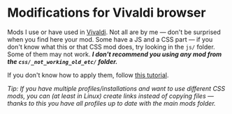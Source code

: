 # Modifications for Vivaldi browser

Mods I use or have used in [Vivaldi](https://vivaldi.com/). Not all are by me — don't be surprised when you find here your mod. Some have a JS and a CSS part — if you don't know what this or that CSS mod does, try looking in the `js/` folder. Some of them may not work. ***I don't recommend you using any mod from the `css/_not_working_old_etc/` folder.***

If you don't know how to apply them, follow [this tutorial](https://forum.vivaldi.net/topic/10549/modding-vivaldi).

*Tip: If you have multiple profiles/installations and want to use different CSS mods, you can (at least in Linux) create links instead of copying files — thanks to this you have all profiles up to date with the main mods folder.*
